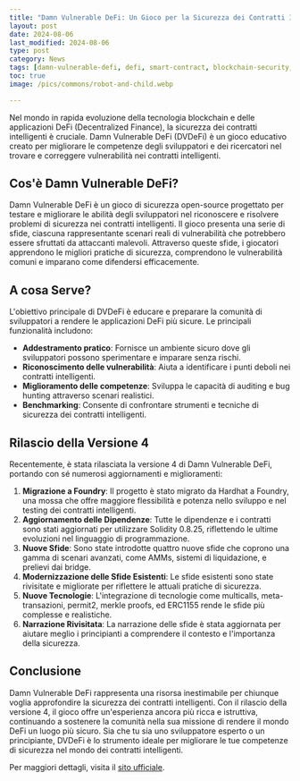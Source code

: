 ```yaml
---
title: "Damn Vulnerable DeFi: Un Gioco per la Sicurezza dei Contratti Intelligenti"
layout: post
date: 2024-08-06 
last_modified: 2024-08-06 
type: post
category: News
tags: [damn-vulnerable-defi, defi, smart-contract, blockchain-security, crypto-security, ethereum, solidity, foundry, cybersecurity, bug-bounty, web3, defi-education, smartcontract-security, vulnerability, tech-news]
toc: true
image: /pics/commons/robot-and-child.webp

---
```



Nel mondo in rapida evoluzione della tecnologia blockchain e delle applicazioni DeFi (Decentralized Finance), la sicurezza dei contratti intelligenti è cruciale. Damn Vulnerable DeFi (DVDeFi) è un gioco educativo creato per migliorare le competenze degli sviluppatori e dei ricercatori nel trovare e correggere vulnerabilità nei contratti intelligenti.

## Cos'è Damn Vulnerable DeFi?

Damn Vulnerable DeFi è un gioco di sicurezza open-source progettato per testare e migliorare le abilità degli sviluppatori nel riconoscere e risolvere problemi di sicurezza nei contratti intelligenti. Il gioco presenta una serie di sfide, ciascuna rappresentante scenari reali di vulnerabilità che potrebbero essere sfruttati da attaccanti malevoli. Attraverso queste sfide, i giocatori apprendono le migliori pratiche di sicurezza, comprendono le vulnerabilità comuni e imparano come difendersi efficacemente.

## A cosa Serve?

L'obiettivo principale di DVDeFi è educare e preparare la comunità di sviluppatori a rendere le applicazioni DeFi più sicure. Le principali funzionalità includono:

- **Addestramento pratico**: Fornisce un ambiente sicuro dove gli sviluppatori possono sperimentare e imparare senza rischi.
- **Riconoscimento delle vulnerabilità**: Aiuta a identificare i punti deboli nei contratti intelligenti.
- **Miglioramento delle competenze**: Sviluppa le capacità di auditing e bug hunting attraverso scenari realistici.
- **Benchmarking**: Consente di confrontare strumenti e tecniche di sicurezza dei contratti intelligenti.

## Rilascio della Versione 4

Recentemente, è stata rilasciata la versione 4 di Damn Vulnerable DeFi, portando con sé numerosi aggiornamenti e miglioramenti:

1. **Migrazione a Foundry**: Il progetto è stato migrato da Hardhat a Foundry, una mossa che offre maggiore flessibilità e potenza nello sviluppo e nel testing dei contratti intelligenti.
2. **Aggiornamento delle Dipendenze**: Tutte le dipendenze e i contratti sono stati aggiornati per utilizzare Solidity 0.8.25, riflettendo le ultime evoluzioni nel linguaggio di programmazione.
3. **Nuove Sfide**: Sono state introdotte quattro nuove sfide che coprono una gamma di scenari avanzati, come AMMs, sistemi di liquidazione, e prelievi dai bridge.
4. **Modernizzazione delle Sfide Esistenti**: Le sfide esistenti sono state rivisitate e migliorate per riflettere le attuali pratiche di sicurezza.
5. **Nuove Tecnologie**: L'integrazione di tecnologie come multicalls, meta-transazioni, permit2, merkle proofs, ed ERC1155 rende le sfide più complesse e realistiche.
6. **Narrazione Rivisitata**: La narrazione delle sfide è stata aggiornata per aiutare meglio i principianti a comprendere il contesto e l'importanza della sicurezza.

## Conclusione

Damn Vulnerable DeFi rappresenta una risorsa inestimabile per chiunque voglia approfondire la sicurezza dei contratti intelligenti. Con il rilascio della versione 4, il gioco offre un'esperienza ancora più ricca e istruttiva, continuando a sostenere la comunità nella sua missione di rendere il mondo DeFi un luogo più sicuro. Sia che tu sia uno sviluppatore esperto o un principiante, DVDeFi è lo strumento ideale per migliorare le tue competenze di sicurezza nel mondo dei contratti intelligenti.

Per maggiori dettagli, visita il [sito ufficiale](https://www.damnvulnerabledefi.xyz/v4-release/).